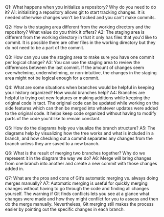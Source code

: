 Q1: What happens when you initialize a repository? Why do you need to do it?
A1: initializing a repository allows git to start tracking changes. It is
needed otherwise changes won't be tracked and you can't make commits.

Q2: How is the staging area different from the working directory and the
repository? What value do you think it offers?
A2: The staging area is different from the working directory in that it only
has files that you'd like to commit. It is possible there are other files
in the working directory but they do not need to be a part of the commit.

Q3: How can you use the staging area to make sure you have one commit per
logical change?
A3: You can use the staging area to review the differences between the last
commit. If the amount of changes seem overwhelming, underwhelming,
or non-intuitive, the changes in the staging area might not be logical enough
for a commit.

Q4: What are some situations when branches would be helpful in keeping your
history organized? How would branches help?
A4: Branches are helpful to trying out new features or making additions
while keeping the original code in tact. The original code can be updated
while working on the side features which can then be merged into whatever
updates were added to the original code. It helps keep code organized
without having to modify parts of the code you'd like to remain constant.

Q5: How do the diagrams help you visualize the branch structure?
A5: The diagrams help by visualizing how the tree works and what is
included in a branch, and how checking out a commit separates any changes
from the branch unless they are saved to a new branch.

Q6: What is the result of merging two branches together? Why do we represent
it in the diagram the way we do?
A6: Merge will bring changes from one branch into another and create a new
commit with those changes added in.

Q7: What are the pros and cons of Git’s automatic merging vs. always
doing merges manually?
A7: Automatic merging is useful for quickly merging changes without having
to go through the code and finding all changes yourself. The warning if
Git finds conflicts lets you see at a glance what changes were made and
how they might conflict for you to assess and then do the merge manually.
Nevertheless, Git merging still makes the process easier by pointing out
the specific changes in each branch.
